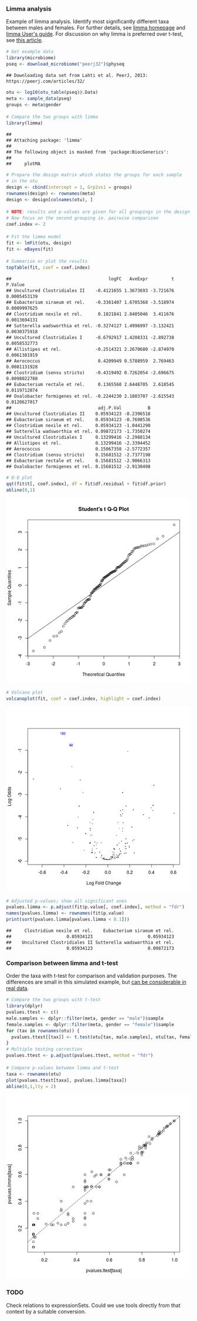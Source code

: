 ### Limma analysis

Example of limma analysis. Identify most significantly different taxa between males and females. For further details, see [limma homepage](http://bioinf.wehi.edu.au/limma/) and [limma User's guide](http://www.lcg.unam.mx/~lcollado/R/resources/limma-usersguide.pdf). For discussion on why limma is preferred over t-test, see [this article](http://www.plosone.org/article/info:doi/10.1371/journal.pone.0012336).


```r
# Get example data
library(microbiome)
pseq <- download_microbiome("peerj32")$physeq
```

```
## Downloading data set from Lahti et al. PeerJ, 2013: https://peerj.com/articles/32/
```

```r
otu <- log10(otu_table(pseq)@.Data)
meta <- sample_data(pseq)
groups <- meta$gender

# Compare the two groups with limma
library(limma)
```

```
## 
## Attaching package: 'limma'
## 
## The following object is masked from 'package:BiocGenerics':
## 
##     plotMA
```

```r
# Prepare the design matrix which states the groups for each sample
# in the otu
design <- cbind(intercept = 1, Grp2vs1 = groups)
rownames(design) <- rownames(meta)
design <- design[colnames(otu), ]

# NOTE: results and p-values are given for all groupings in the design matrix
# Now focus on the second grouping ie. pairwise comparison
coef.index <- 2
     
# Fit the limma model
fit <- lmFit(otu, design)
fit <- eBayes(fit)

# Summarise or plot the results
topTable(fit, coef = coef.index)
```

```
##                                     logFC   AveExpr         t      P.Value
## Uncultured Clostridiales II    -0.4121655 1.3673693 -3.721676 0.0005453139
## Eubacterium siraeum et rel.    -0.3361407 1.6705368 -3.518974 0.0009997625
## Clostridium nexile et rel.      0.1821841 2.8405046  3.411676 0.0013694131
## Sutterella wadsworthia et rel. -0.3274127 1.4996997 -3.132421 0.0030375918
## Uncultured Clostridiales I     -0.6792917 1.4208331 -2.892738 0.0058532773
## Allistipes et rel.             -0.2514321 2.2670680 -2.874970 0.0061381919
## Aerococcus                      0.4209949 0.5788959  2.769463 0.0081131928
## Clostridium (sensu stricto)    -0.4319492 0.7262054 -2.696675 0.0098022788
## Eubacterium rectale et rel.     0.1365560 2.6448705  2.618545 0.0119712074
## Oxalobacter formigenes et rel. -0.2244230 2.1803707 -2.615543 0.0120627017
##                                 adj.P.Val          B
## Uncultured Clostridiales II    0.05934123 -0.2396518
## Eubacterium siraeum et rel.    0.05934123 -0.7698536
## Clostridium nexile et rel.     0.05934123 -1.0441290
## Sutterella wadsworthia et rel. 0.09872173 -1.7350274
## Uncultured Clostridiales I     0.13299416 -2.2988134
## Allistipes et rel.             0.13299416 -2.3394452
## Aerococcus                     0.15067358 -2.5772357
## Clostridium (sensu stricto)    0.15681512 -2.7377198
## Eubacterium rectale et rel.    0.15681512 -2.9066313
## Oxalobacter formigenes et rel. 0.15681512 -2.9130498
```

```r
# Q-Q plot
qqt(fit$t[, coef.index], df = fit$df.residual + fit$df.prior)
abline(0,1)
```

![plot of chunk limma-example](figure/limma-example-1.png) 

```r
# Volcano plot
volcanoplot(fit, coef = coef.index, highlight = coef.index)
```

![plot of chunk limma-example](figure/limma-example-2.png) 

```r
# Adjusted p-values; show all significant ones
pvalues.limma <- p.adjust(fit$p.value[, coef.index], method = "fdr")
names(pvalues.limma) <- rownames(fit$p.value)
print(sort(pvalues.limma[pvalues.limma < 0.1]))
```

```
##     Clostridium nexile et rel.    Eubacterium siraeum et rel. 
##                     0.05934123                     0.05934123 
##    Uncultured Clostridiales II Sutterella wadsworthia et rel. 
##                     0.05934123                     0.09872173
```


### Comparison between limma and t-test

Order the taxa with t-test for comparison and validation purposes. The
differences are small in this simulated example, but [can be
considerable in real
data](http://www.plosone.org/article/info:doi/10.1371/journal.pone.0012336).


```r
# Compare the two groups with t-test
library(dplyr)
pvalues.ttest <- c()
male.samples <- dplyr::filter(meta, gender == "male")$sample
female.samples <- dplyr::filter(meta, gender == "female")$sample
for (tax in rownames(otu)) {
  pvalues.ttest[[tax]] <- t.test(otu[tax, male.samples], otu[tax, female.samples])$p.value
}
# Multiple testing correction
pvalues.ttest <- p.adjust(pvalues.ttest, method = "fdr")

# Compare p-values between limma and t-test
taxa <- rownames(otu)
plot(pvalues.ttest[taxa], pvalues.limma[taxa])
abline(0,1,lty = 2)
```

![plot of chunk limma-compairson](figure/limma-compairson-1.png) 

### TODO

Check relations to expressionSets. Could we use tools directly from that context by a suitable conversion.
